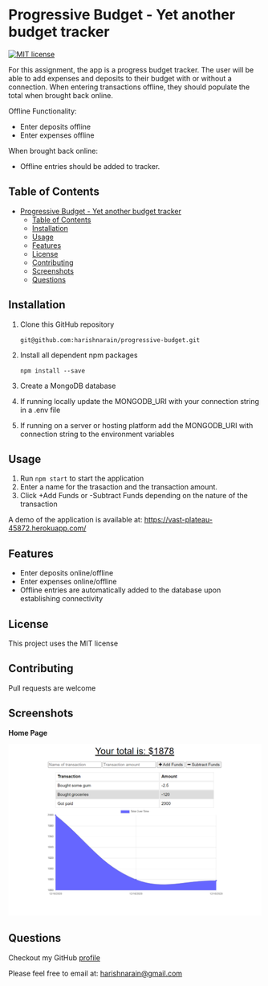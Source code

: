 # Progressive Budget - Yet another budget tracker

[![MIT license](https://img.shields.io/badge/License-MIT-blue.svg)](https://opensource.org/licenses/MIT)

For this assignment, the app is a progress budget tracker. The user will be able to add expenses and deposits to their budget with or without a connection. When entering transactions offline, they should populate the total when brought back online.

Offline Functionality:

- Enter deposits offline
- Enter expenses offline

When brought back online:

- Offline entries should be added to tracker.

## Table of Contents

- [Progressive Budget - Yet another budget tracker](#progressive-budget---yet-another-budget-tracker)
  - [Table of Contents](#table-of-contents)
  - [Installation](#installation)
  - [Usage](#usage)
  - [Features](#features)
  - [License](#license)
  - [Contributing](#contributing)
  - [Screenshots](#screenshots)
  - [Questions](#questions)

## Installation

1. Clone this GitHub repository

   ```
   git@github.com:harishnarain/progressive-budget.git
   ```

2. Install all dependent npm packages

   ```
   npm install --save
   ```

3. Create a MongoDB database
4. If running locally update the MONGODB_URI with your connection string in a .env file
5. If running on a server or hosting platform add the MONGODB_URI with connection string to the environment variables

## Usage

1. Run `npm start` to start the application
2. Enter a name for the trasaction and the transaction amount.
3. Click +Add Funds or -Subtract Funds depending on the nature of the transaction

A demo of the application is available at: https://vast-plateau-45872.herokuapp.com/

## Features

- Enter deposits online/offline
- Enter expenses online/offline
- Offline entries are automatically added to the database upon establishing connectivity

## License

This project uses the MIT license

## Contributing

Pull requests are welcome

## Screenshots

**Home Page**

![Screenshot](https://github.com/harishnarain/progressive-budget/blob/master/Screenshot.PNG?raw=true)

## Questions

Checkout my GitHub [profile](https://github.com/harishnarain)

Please feel free to email at: <harishnarain@gmail.com>
